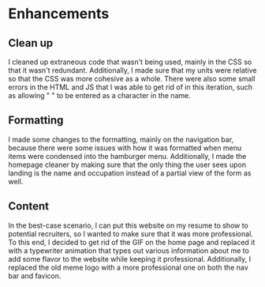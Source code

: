 # Enhancements

## Clean up
I cleaned up extraneous code that wasn't being used, mainly in the CSS so that it wasn't redundant. Additionally, I made sure that my units were relative so that the CSS was more cohesive as a whole. There were also some small errors in the HTML and JS that I was able to get rid of in this iteration, such as allowing " " to be entered as a character in the name. 

## Formatting
I made some changes to the formatting, mainly on the navigation bar, because there were some issues with how it was formatted when menu items were condensed into the hamburger menu. Additionally, I made the homepage cleaner by making sure that the only thing the user sees upon landing is the name and occupation instead of a partial view of the form as well. 

## Content
In the best-case scenario, I can put this website on my resume to show to potential recruiters, so I wanted to make sure that it was more professional. To this end, I decided to get rid of the GIF on the home page and replaced it with a typewriter animation that types out various information about me to add some flavor to the website while keeping it professional. Additionally, I replaced the old meme logo with a more professional one on both the nav bar and favicon. 
